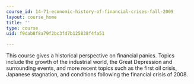 ```yaml
---
course_id: 14-71-economic-history-of-financial-crises-fall-2009
layout: course_home
title: ''
type: course
uid: f9dab8f8a79f2bc3fd7b125838f4fa51

---
```

This course gives a historical perspective on financial panics. Topics include the growth of the industrial world, the Great Depression and surrounding events, and more recent topics such as the first oil crisis, Japanese stagnation, and conditions following the financial crisis of 2008.
